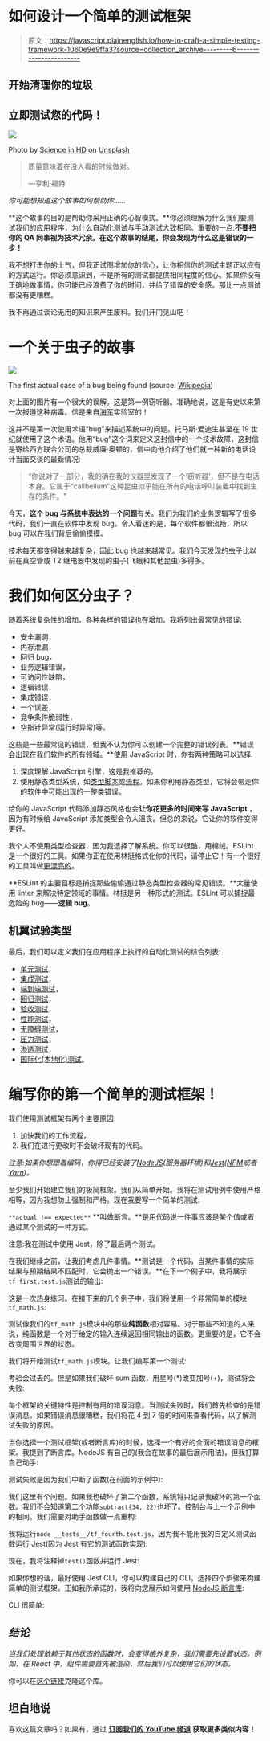 # 如何设计一个简单的测试框架

> 原文：<https://javascript.plainenglish.io/how-to-craft-a-simple-testing-framework-1060e9e9ffa3?source=collection_archive---------6----------------------->

## 开始清理你的垃圾

## 立即测试您的代码！

![](img/94c91dfcfed9b1b8863a7a0912524c88.png)

Photo by [Science in HD](https://unsplash.com/@scienceinhd?utm_source=unsplash&utm_medium=referral&utm_content=creditCopyText) on [Unsplash](/s/photos/testing?utm_source=unsplash&utm_medium=referral&utm_content=creditCopyText)

> 质量意味着在没人看的时候做对。
> 
> —亨利·福特

*你可能想知道这个故事如何帮助你……*

**这个故事的目的是帮助你采用正确的心智模式。**你必须理解为什么我们要测试我们的应用程序，为什么自动化测试与手动测试大致相同。重要的一点:**不要把你的 QA 同事视为技术冗余。在这个故事的结尾，你会发现为什么这是错误的一步！**

我不想打击你的士气，但我正试图增加你的信心，让你相信你的测试主题正以应有的方式运行。你必须意识到，不是所有的测试都提供相同程度的信心。如果你没有正确地做事情，你可能已经浪费了你的时间，并给了错误的安全感。那比一点测试都没有更糟糕。

我不再通过谈论无用的知识来产生废料。我们开门见山吧！

# 一个关于虫子的故事

![](img/64304df2c48b358bb16f81e8621dd5ae.png)

The first actual case of a bug being found (source: [Wikipedia](https://en.wikipedia.org/wiki/Software_bug#/media/File:H96566k.jpg))

对上面的图片有一个很大的误解。这是第一例窃听器。准确地说，这是有史以来第一次报道这种病毒。信是来自[海军](https://www.nrl.navy.mil/)实验室的！

这并不是第一次使用术语“bug”来描述系统中的问题。托马斯·爱迪生甚至在 19 世纪就使用了这个术语。他用“bug”这个词来定义这封信中的一个技术故障，这封信是寄给西方联合公司的总裁威廉·奥顿的，信中向他介绍了他们就一种新的电话设计当面交谈的最新情况:

> “你说对了一部分，我的确在我的仪器里发现了一个‘窃听器’，但不是在电话本身。它属于“callbellum”这种昆虫似乎能在所有的电话呼叫装置中找到生存的条件。"

今天，**这个 bug 与系统中表达的一个问题**有关。我们为我们的业务逻辑写了很多代码，我们一直在软件中发现 bug。令人着迷的是，每个软件都很流畅，所以 bug 可以在我们背后偷偷摸摸。

技术每天都变得越来越复杂，因此 bug 也越来越常见。我们今天发现的虫子比以前在真空管或 T2 继电器中发现的虫子(飞蛾和其他昆虫)多得多。

# 我们如何区分虫子？

随着系统复杂性的增加，各种各样的错误也在增加。我将列出最常见的错误:

*   安全漏洞，
*   内存泄漏，
*   回归 bug，
*   业务逻辑错误，
*   可访问性缺陷，
*   逻辑错误，
*   集成错误，
*   一个误差，
*   竞争条件脆弱性，
*   空指针异常(运行时异常)等。

这些是一些最常见的错误，但我不认为你可以创建一个完整的错误列表。**错误会出现在我们软件的所有领域。**使用 JavaScript 时，你有两种策略可以选择:

1.  深度理解 JavaScript 引擎，这是我推荐的。
2.  使用静态类型系统，如[类型脚本](https://www.typescriptlang.org/)或[流程](https://flow.org/)。如果你利用静态类型，它将会带走你的软件中可能出现的一整类错误。

给你的 JavaScript 代码添加静态风格也会**让你花更多的时间来写 JavaScript** ，因为有时候给 JavaScript 添加类型会令人沮丧。但总的来说，它让你的软件变得更好。

我个人不使用类型检查器，因为我选择了解系统。你可以很酷，用棉绒。ESLint 是一个很好的工具。如果你正在使用林挺格式化你的代码，请停止它！有一个很好的工具叫做[更漂亮的](https://www.npmjs.com/package/prettier)。

**ESLint 的主要目标是捕捉那些偷偷通过静态类型检查器的常见错误。**大量使用 linter 来解决特定领域的事情。林挺是另一种形式的测试。ESLint 可以捕捉最危险的 bug——**逻辑 bug**。

## 机翼试验类型

最后，我们可以定义我们在应用程序上执行的自动化测试的综合列表:

*   [单元测试](https://en.wikipedia.org/wiki/Unit_testing)，
*   [集成测试](https://en.wikipedia.org/wiki/Integration_testing)，
*   [端到端测试](https://www.guru99.com/end-to-end-testing.html)，
*   [回归测试](https://en.wikipedia.org/wiki/Regression_testing)，
*   [验收测试](https://en.wikipedia.org/wiki/Acceptance_testing)，
*   [性能测试](https://en.wikipedia.org/wiki/Software_performance_testing)，
*   [无障碍测试](https://www.guru99.com/accessibility-testing.html)，
*   [压力测试](https://en.wikipedia.org/wiki/Stress_testing_(software))，
*   [渗透测试](https://en.wikipedia.org/wiki/Penetration_test)，
*   [国际化(本地化)测试](https://www.softwaretestinghelp.com/localization-and-internationalization-testing/)。

# 编写你的第一个简单的测试框架！

我们使用测试框架有两个主要原因:

1.  加快我们的工作流程，
2.  我们在进行更改时不会破坏现有的代码。

*注意:如果你想跟着编码，你得已经安装了*[*NodeJS*](https://nodejs.org/)*(服务器环境)和*[*Jest*](https://jestjs.io/)*(*[*NPM*](https://www.npmjs.com/package/jest)*或者*[*Yarn*](https://classic.yarnpkg.com/en/package/jest)*)。*

至少我们开始建立我们的极简框架。我们从简单开始。我将在测试用例中使用严格相等，因为我想防止强制和严格。现在我要写一个简单的测试:

`**actual !== expected**` **叫做断言。**是用代码说一件事应该是某个值或者通过某个测试的一种方式。

注意:我在测试中使用 Jest，除了最后两个测试。

在我们继续之前，让我们考虑几件事情。**测试是一个代码，当某件事情的实际结果与预期结果不匹配时，它会抛出一个错误。**在下一个例子中，我将展示`tf_first.test.js`测试的输出:

这是一次热身练习。在接下来的几个例子中，我们将使用一个非常简单的模块`tf_math.js`:

测试像我们的`tf_math.js`模块中的那些**纯函数**相对容易。对于那些不知道的人来说，纯函数是一个对于给定的输入连续返回相同输出的函数。更重要的是，它不会改变周围世界的状态。

我们将开始测试`tf_math.js`模块。让我们编写第一个测试:

考验会过去的。但是如果我们破坏 sum 函数，用星号(*)改变加号(+)，测试将会失败:

每个框架的关键特性是控制有用的错误消息。当测试失败时，我们首先检查的是错误消息。如果错误消息很糟糕，我们将花 4 到 7 倍的时间来查看代码，以了解测试失败的原因。

当你选择一个测试框架(或者断言库)的时候，选择一个有好的全面的错误消息的框架。我提到了断言库。NodeJS 有自己的(我会在故事的最后展示用法)，但我打算自己动手:

测试失败是因为我们中断了函数(在前面的示例中):

我们这里有个问题。如果我也破坏了第二个函数，系统将只记录我破坏的第一个函数。我们不会知道第二个功能`subtract(34, 22)`也坏了。控制台与上一个示例中的相同。我们需要对助手函数做一点重构:

我将运行`node __tests__/tf_fourth.test.js`，因为我不能用我的自定义测试函数运行 Jest(因为 Jest 有它的测试函数实现):

现在，我将注释掉`test()`函数并运行 Jest:

如果你想的话，最好使用 Jest CLI，你可以构建自己的 CLI。选择四个步骤来构建简单的测试框架。正如我所承诺的，我将向您展示如何使用 [NodeJS 断言库](https://nodejs.org/api/assert.html):

CLI 很简单:

## *结论*

*当我们处理依赖于其他状态的函数时，会变得格外复杂，我们需要先设置状态。例如，在 React 中，组件需要首先被渲染，然后我们可以使用它们的状态。*

你可以在[这个链接](https://github.com/alenvlahovljak/simple-testing-framework)克隆这个库。

## 坦白地说

喜欢这篇文章吗？如果有，通过 [**订阅我们的 YouTube 频道**](https://www.youtube.com/channel/UCtipWUghju290NWcn8jhyAw) **获取更多类似内容！**